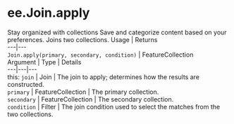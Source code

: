  
#  ee.Join.apply
Stay organized with collections  Save and categorize content based on your preferences. 
Joins two collections. Usage | Returns  
---|---  
`Join.apply(primary, secondary, condition)` | FeatureCollection  
Argument | Type | Details  
---|---|---  
this: `join` | Join | The join to apply; determines how the results are constructed.  
`primary` | FeatureCollection | The primary collection.  
`secondary` | FeatureCollection | The secondary collection.  
`condition` | Filter | The join condition used to select the matches from the two collections.  
